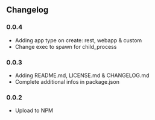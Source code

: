 ## Changelog

### 0.0.4

- Adding app type on create: rest, webapp & custom
- Change exec to spawn for child_process

### 0.0.3

- Adding README.md, LICENSE.md & CHANGELOG.md
- Complete additional infos in package.json

### 0.0.2

- Upload to NPM
